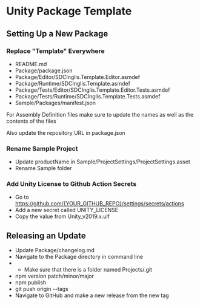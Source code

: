 # Unity Package Template

## Setting Up a New Package

### Replace "Template" Everywhere
- README.md
- Package/package.json
- Package/Editor/SDCInglis.Template.Editor.asmdef
- Package/Runtime/SDCInglis.Template.asmdef
- Package/Tests/Editor/SDCInglis.Template.Editor.Tests.asmdef
- Package/Tests/Runtime/SDCInglis.Template.Tests.asmdef
- Sample/Packages/manifest.json

For Assembly Definition files make sure to update the names as well as the contents of the files

Also update the repository URL in package.json

### Rename Sample Project
- Update productName in Sample/ProjectSettings/ProjectSettings.asset
- Rename Sample folder

### Add Unity License to Github Action Secrets
- Go to https://github.com/{YOUR_GITHUB_REPO}/settings/secrets/actions
- Add a new secret called UNITY_LICENSE
- Copy the value from Unity_v2019.x.ulf

## Releasing an Update
- Update Package/changelog.md
- Navigate to the Package directory in command line
- - Make sure that there is a folder named Projects/.git
- npm version patch/minor/major
- npm publish
- git push origin --tags
- Navigate to GitHub and make a new release from the new tag